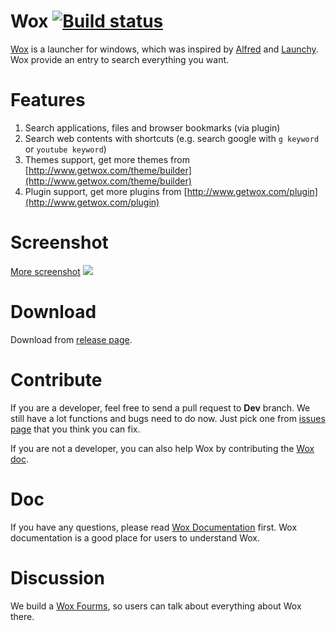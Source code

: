 Wox   [![Build status](https://ci.appveyor.com/api/projects/status/bfktntbivg32e103)](https://ci.appveyor.com/project/qianlifeng/wox)
=========
[Wox](http://www.getwox.com) is a launcher for windows, which was inspired by [Alfred](http://www.alfredapp.com/) and [Launchy](http://www.launchy.net/). Wox provide an entry to search everything you want. 

Features
=========
1. Search applications, files and browser bookmarks (via plugin)
2. Search web contents with shortcuts (e.g. search google with `g keyword` or `youtube keyword`)
3. Themes support, get more themes from [http://www.getwox.com/theme/builder](http://www.getwox.com/theme/builder)
4. Plugin support, get more plugins from [http://www.getwox.com/plugin](http://www.getwox.com/plugin)

Screenshot
=========

<a href="https://github.com/qianlifeng/Wox/wiki/Screenshot">More screenshot</a>
<img src="http://ww3.sinaimg.cn/large/dce48faejw1eihx6ffo8eg20zk0m8hdt.gif" />

Download
=========

Download from [release page](https://github.com/qianlifeng/Wox/releases).

Contribute  
=========

If you are a developer, feel free to send a pull request to **Dev** branch. We still have a lot functions and bugs need to do now. Just pick one from [issues page](https://github.com/qianlifeng/Wox/issues) that you think you can fix.  

If you are not a developer, you can also help Wox by contributing the [Wox doc](http://doc.getwox.com).



Doc
=========

If you have any questions, please read [Wox Documentation](http://doc.getwox.com) first. Wox documentation is a good place for users to understand Wox.


Discussion
=========

We build a [Wox Fourms](http://discussion.getwox.com), so users can talk about everything about Wox there.
